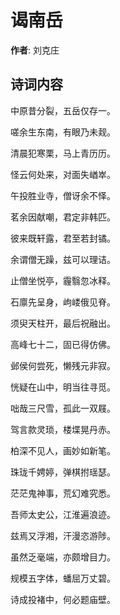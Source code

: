 # 谒南岳

**作者**: 刘克庄

## 诗词内容

中原昔分裂，五岳仅存一。

嗟余生东南，有眼乃未觌。

清晨犯寒栗，马上青历历。

怪云何处来，对面失崷崒。

午投胜业寺，僧讶余不怿。

茗余因献嘲，君定非韩匹。

彼来既轩露，君至若封𫔎。

余谓僧无躁，兹可以理诘。

止僧坐悦亭，霾翳忽冰释。

石廪先呈身，岣嵝俄见脊。

须臾天柱开，最后祝融出。

高峰七十二，固已得仿佛。

邺侯何尝死，懒残元非寂。

恍疑在山中，明当往寻觅。

咄哉三尺雪，孤此一双屐。

驾言款灵琐，楼堞晃丹赤。

柏深不见人，画妙如新笔。

珠珑千娉婷，弹棋拊瑶瑟。

茫茫鬼神事，荒幻难究悉。

吾师太史公，江淮遍浪迹。

兹焉又浮湘，汗漫恣游陟。

虽然乏毫端，亦颇增目力。

规模五字体，蟠屈万丈碧。

诗成投褚中，何必题庙壁。

